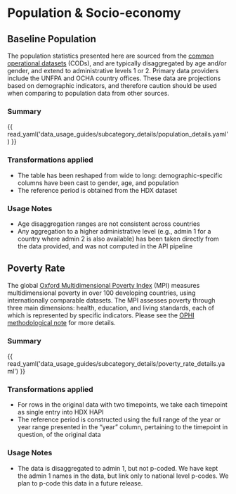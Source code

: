 # Population & Socio-economy

## Baseline Population <a id="population"></a>

The population statistics presented here are sourced from the
[common operational datasets](https://cod.unocha.org/) (CODs), and are
typically disaggregated by age and/or gender, and extend to administrative
levels 1 or 2. Primary data providers include the UNFPA and OCHA country
offices. These data are projections based on demographic indicators, and
therefore caution should be used when comparing to population data from other
sources.

### Summary

{{ read_yaml('data_usage_guides/subcategory_details/population_details.yaml') }}

### Transformations applied

* The table has been reshaped from wide to long: demographic-specific columns
  have been cast to gender, age, and population
* The reference period is obtained from the HDX dataset

### Usage Notes

* Age disaggregation ranges are not consistent across countries
* Any aggregation to a higher administrative level (e.g., admin 1 for a
  country where admin 2 is also available) has been taken directly from the
  data provided, and was not computed in the API pipeline

## Poverty Rate <a id="poverty-rate"></a>

The global [Oxford Multidimensional Poverty Index](https://ophi.org.uk/global-mpi)
(MPI) measures multidimensional poverty in over 100 developing countries,
using internationally comparable datasets. The MPI assesses poverty through
three main dimensions: health, education, and living standards, each of which
is represented by specific indicators. Please see the
[OPHI methodological note](https://ophi.org.uk/publications/MN-54) for more
details.

### Summary

{{ read_yaml('data_usage_guides/subcategory_details/poverty_rate_details.yaml') }}

### Transformations applied

* For rows in the original data with two timepoints, we take each timepoint as
  single entry into HDX HAPI
* The reference period is constructed using the full range of the year or year
  range presented in the “year” column, pertaining to the timepoint in
  question, of the original data

### Usage Notes

* The data is disaggregated to admin 1, but not p-coded. We have kept the
  admin 1 names in the data, but link only to national level p-codes.
  We plan to p-code this data in a future release.
